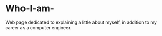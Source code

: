 # Who-I-am-
Web page dedicated to explaining a little about myself, in addition to my career as a computer engineer.
